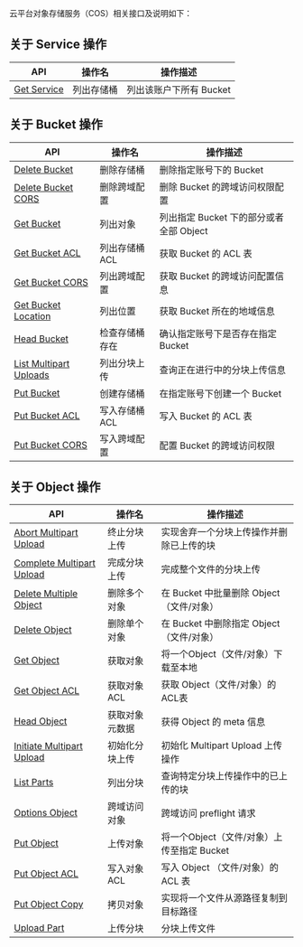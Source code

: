 云平台对象存储服务（COS）相关接口及说明如下：

## 关于 Service 操作
| API                                      | 操作名   | 操作描述            |
| ---------------------------------------- | ----- | --------------- |
| [Get Service](./Service接口/get&#32;sercive&#32;.md) | 列出存储桶 | 列出该账户下所有 Bucket |

## 关于 Bucket 操作

| API                                      | 操作名       | 操作描述                        |
| ---------------------------------------- | --------- | --------------------------- |
| [Delete Bucket](./Bucket接口/Delete%20Bucket.md) | 删除存储桶     | 删除指定账号下的 Bucket             |
| [Delete Bucket CORS](./Bucket接口/Delete%20Bucket%20CORS.md) | 删除跨域配置    | 删除 Bucket 的跨域访问权限配置         |
| [Get Bucket](./Bucket接口/Get%20Bucket.md) | 列出对象      | 列出指定 Bucket 下的部分或者全部 Object |
| [Get Bucket ACL](./Bucket接口/Get%20Bucket%20ACL.md) | 列出存储桶 ACL | 获取 Bucket 的 ACL 表           |
| [Get Bucket CORS](./Bucket接口/Get%20Bucket%20CORS.md) | 列出跨域配置    | 获取 Bucket 的跨域访问配置信息         |
| [Get Bucket Location](https://github.com/ccbcloud/cos-api) | 列出位置      | 获取 Bucket 所在的地域信息           |
| [Head Bucket](./Bucket接口/Head%20Bucket.md) | 检查存储桶存在   | 确认指定账号下是否存在指定 Bucket        |
| [List Multipart Uploads](./Bucket接口/List%20Multipart%20Uploads.md) | 列出分块上传    | 查询正在进行中的分块上传信息              |
| [Put Bucket](./Bucket接口/Put%20Bucket.md) | 创建存储桶     | 在指定账号下创建一个 Bucket           |
| [Put Bucket ACL ](./Bucket接口/Put%20Bucket%20ACL.md) | 写入存储桶 ACL | 写入 Bucket 的 ACL 表           |
| [Put Bucket CORS](./Bucket接口/Put%20Bucket%20CORS.md) | 写入跨域配置    | 配置 Bucket 的跨域访问权限           |

## 关于 Object 操作

| API                                      | 操作名      | 操作描述                                 |
| ---------------------------------------- | -------- | ------------------------------------ |
| [Abort Multipart Upload](./Object接口/Abort%20Multipart%20Upload.md) | 终止分块上传   | 实现舍弃一个分块上传操作并删除已上传的块                 |
| [Complete Multipart Upload](./Object接口/Complete%20Multipart%20Upload.md) | 完成分块上传   | 完成整个文件的分块上传                          |
| [Delete Multiple Object](./Object接口/Delete%20Multiple%20Object.md) | 删除多个对象   | 在 Bucket 中批量删除 Object （文件/对象）        |
| [Delete Object](./Object接口/Delete%20Object.md) | 删除单个对象   | 在 Bucket 中删除指定 Object （文件/对象）        |
| [Get Object](./Object接口/Get%20Object.md) | 获取对象     | 将一个Object（文件/对象）下载至本地                |
| [Get Object ACL](./Object接口/Get%20Object%20ACL.md) | 获取对象 ACL | 获取 Object（文件/对象）的ACL表                |
| [Head Object](./Object接口/Head%20Object.md) | 获取对象元数据  | 获得 Object 的 meta 信息                  |
| [Initiate Multipart Upload](./Object接口/Initiate%20Multipart%20Upload.md) | 初始化分块上传  | 初始化 Multipart Upload 上传操作            |
| [List Parts](./Object接口/List%20Parts.md) | 列出分块     | 查询特定分块上传操作中的已上传的块                    |
| [Options Object](./Object接口/Options%20Object.md) | 跨域访问对象   | 跨域访问 preflight 请求                    |
| [Put Object](./Object接口/Put%20Object.md) | 上传对象     | 将一个Object（文件/对象）上传至指定 Bucket         |
| [Put Object ACL](./Object接口/Put%20Object%20ACL.md) | 写入对象 ACL | 写入 Object （文件/对象）的 ACL 表             |
| [Put Object Copy](./Object接口/Put%20Object%20Copy%20.md) | 拷贝对象     | 实现将一个文件从源路径复制到目标路径                   |
| [Upload Part](./Object接口/Upload%20Part.md) | 上传分块     | 分块上传文件                               |
